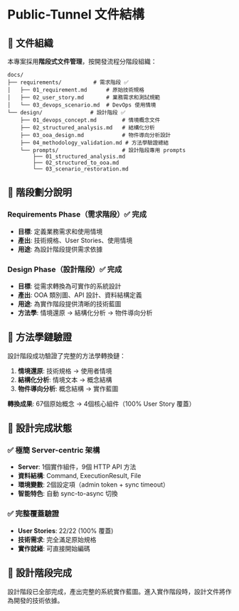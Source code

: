 # Public-Tunnel 文件結構

## 📁 文件組織

本專案採用**階段式文件管理**，按開發流程分階段組織：

```
docs/
├── requirements/          # 需求階段 ✅
│   ├── 01_requirement.md      # 原始技術規格
│   ├── 02_user_story.md       # 業務需求和測試規範  
│   └── 03_devops_scenario.md  # DevOps 使用情境
└── design/               # 設計階段 ✅ 
    ├── 01_devops_concept.md        # 情境概念文件
    ├── 02_structured_analysis.md   # 結構化分析
    ├── 03_ooa_design.md            # 物件導向分析設計
    ├── 04_methodology_validation.md # 方法學驗證總結
    └── prompts/                    # 設計階段專用 prompts
        ├── 01_structured_analysis.md
        ├── 02_structured_to_ooa.md
        └── 03_scenario_restoration.md
```

## 🎯 階段劃分說明

### Requirements Phase（需求階段）✅ 完成
- **目標**: 定義業務需求和使用情境
- **產出**: 技術規格、User Stories、使用情境
- **用途**: 為設計階段提供需求依據

### Design Phase（設計階段）✅ 完成  
- **目標**: 從需求轉換為可實作的系統設計
- **產出**: OOA 類別圖、API 設計、資料結構定義
- **用途**: 為實作階段提供清晰的技術藍圖
- **方法學**: 情境還原 → 結構化分析 → 物件導向分析


## 🔄 方法學鏈驗證

設計階段成功驗證了完整的方法學轉換鏈：

1. **情境還原**: 技術規格 → 使用者情境
2. **結構化分析**: 情境文本 → 概念結構  
3. **物件導向分析**: 概念結構 → 實作藍圖

**轉換成果**: 67個原始概念 → 4個核心組件（100% User Story 覆蓋）

## 🎨 設計完成狀態

### ✅ 極簡 Server-centric 架構
- **Server**: 1個實作組件，9個 HTTP API 方法
- **資料結構**: Command, ExecutionResult, File  
- **環境變數**: 2個設定項（admin token + sync timeout）
- **智能特色**: 自動 sync-to-async 切換

### ✅ 完整覆蓋驗證  
- **User Stories**: 22/22 (100% 覆蓋)
- **技術需求**: 完全滿足原始規格
- **實作就緒**: 可直接開始編碼

## 🚀 設計階段完成

設計階段已全部完成，產出完整的系統實作藍圖。進入實作階段時，設計文件將作為開發的技術依據。